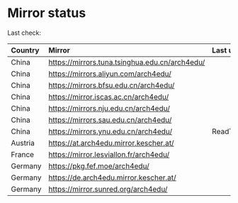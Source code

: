 <script src="./time.js"></script>
# Mirror status
Last check: <script type="text/javascript">localize(1685445247.9006457);</script>

|Country|Mirror|Last update|
|:------|:-----|:----------|
|China|https://mirrors.tuna.tsinghua.edu.cn/arch4edu/|<script type="text/javascript">localize(1685428175);</script>|
|China|https://mirrors.aliyun.com/arch4edu/|<script type="text/javascript">localize(1685341894);</script>|
|China|https://mirrors.bfsu.edu.cn/arch4edu/|<script type="text/javascript">localize(1685385097);</script>|
|China|https://mirror.iscas.ac.cn/arch4edu/|<script type="text/javascript">localize(1685428175);</script>|
|China|https://mirrors.nju.edu.cn/arch4edu/|<script type="text/javascript">localize(1685385097);</script>|
|China|https://mirrors.sau.edu.cn/arch4edu/|<script type="text/javascript">localize(1673850842);</script>|
|China|https://mirrors.ynu.edu.cn/arch4edu/|ReadTimeout|
|Austria|https://at.arch4edu.mirror.kescher.at/|<script type="text/javascript">localize(1685385097);</script>|
|France|https://mirror.lesviallon.fr/arch4edu/|<script type="text/javascript">localize(1685385097);</script>|
|Germany|https://pkg.fef.moe/arch4edu/|<script type="text/javascript">localize(1685385097);</script>|
|Germany|https://de.arch4edu.mirror.kescher.at/|<script type="text/javascript">localize(1685385097);</script>|
|Germany|https://mirror.sunred.org/arch4edu/|<script type="text/javascript">localize(1685385097);</script>|

<script src="./tablefilter/tablefilter.js"></script>
<script src="./table.js"></script>